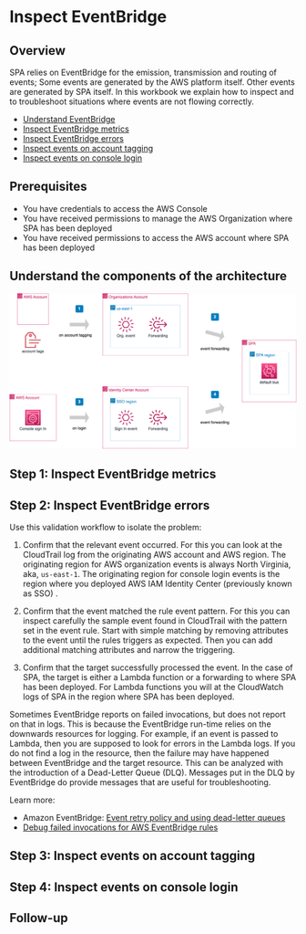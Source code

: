 # Inspect EventBridge

## Overview

SPA relies on EventBridge for the emission, transmission and routing of events; Some events are generated by the AWS platform itself. Other events are generated by SPA itself. In this workbook we explain how to inspect and to troubleshoot situations where events are not flowing correctly.

- [Understand EventBridge](#overview)
- [Inspect EventBridge metrics](#step-1)
- [Inspect EventBridge errors](#step-2)
- [Inspect events on account tagging](#step-3)
- [Inspect events on console login](#step-4)

## Prerequisites

- You have credentials to access the AWS Console
- You have received permissions to manage the AWS Organization where SPA has been deployed
- You have received permissions to access the AWS account where SPA has been deployed

## Understand the components of the architecture <a id="overview"></a>

![AWS events used by SPA](./medias/eventbridge-overview.drawio.png)

## Step 1: Inspect EventBridge metrics <a id="step-1"></a>

## Step 2: Inspect EventBridge errors <a id="step-2"></a>

Use this validation workflow to isolate the problem:

1. Confirm that the relevant event occurred. For this you can look at the CloudTrail log from the originating AWS account and AWS region. The originating region for AWS organization events is always North Virginia, aka, `us-east-1`. The originating region for console login events is the region where you deployed AWS IAM Identity Center (previously known as SSO) .

2. Confirm that the event matched the rule event pattern. For this you can inspect carefully the sample event found in CloudTrail with the pattern set in the event rule. Start with simple matching by removing attributes to the event until the rules triggers as expected. Then you can add additional matching attributes and narrow the triggering.

3. Confirm that the target successfully processed the event. In the case of SPA, the target is either a Lambda function or a forwarding to where SPA has been deployed. For Lambda functions you will at the CloudWatch logs of SPA in the region where SPA has been deployed.

Sometimes EventBridge reports on failed invocations, but does not report on that in logs. This is because the EventBridge run-time relies on the downwards resources for logging. For example, if an event is passed to Lambda, then you are supposed to look for errors in the Lambda logs. If you do not find a log in the resource, then the failure may have happened between EventBridge and the target resource. This can be analyzed with the introduction of a Dead-Letter Queue (DLQ). Messages put in the DLQ by EventBridge do provide messages that are useful for troubleshooting.

Learn more:

- Amazon EventBridge: [Event retry policy and using dead-letter queues](https://docs.aws.amazon.com/eventbridge/latest/userguide/eb-rule-dlq.html)
- [Debug failed invocations for AWS EventBridge rules](https://medium.com/@mr.mornesnyman/debug-failed-invocations-for-aws-eventbridge-rules-27689ec4fe09)

## Step 3: Inspect events on account tagging <a id="step-3"></a>

## Step 4: Inspect events on console login <a id="step-4"></a>


## Follow-up

